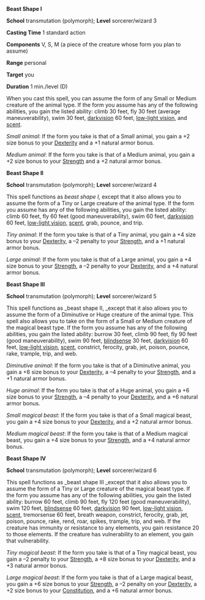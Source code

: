  **Beast Shape I**

**School** transmutation (polymorph); **Level** sorcerer/wizard 3

**Casting Time** 1 standard action

**Components** V, S, M (a piece of the creature whose form you plan to assume)

**Range** personal

**Target** you

**Duration** 1 min./level (D)

When you cast this spell, you can assume the form of any Small or Medium creature of the animal type. If the form you assume has any of the following abilities, you gain the listed ability: climb 30 feet, fly 30 feet (average maneuverability), swim 30 feet, [darkvision](../glossary#_darkvision) 60 feet, [low-light vision](../glossary#_low-light-vision), and [scent](../glossary#_scent).

_Small animal_: If the form you take is that of a Small animal, you gain a +2 size bonus to your [Dexterity](../gettingStarted#_dexterity) and a +1 natural armor bonus.

_Medium animal_: If the form you take is that of a Medium animal, you gain a +2 size bonus to your [Strength](../gettingStarted#_strength) and a +2 natural armor bonus.

**Beast Shape II**

**School** transmutation (polymorph); **Level** sorcerer/wizard 4

This spell functions as _beast shape I,_ except that it also allows you to assume the form of a Tiny or Large creature of the animal type. If the form you assume has any of the following abilities, you gain the listed ability: climb 60 feet, fly 60 feet (good maneuverability), swim 60 feet, [darkvision](../glossary#_darkvision) 60 feet, [low-light vision](../glossary#_low-light-vision), [scent](../glossary#_scent), grab, pounce, and trip.

_Tiny animal_: If the form you take is that of a Tiny animal, you gain a +4 size bonus to your [Dexterity](../gettingStarted#_dexterity), a –2 penalty to your [Strength](../gettingStarted#_strength), and a +1 natural armor bonus.

_Large animal_: If the form you take is that of a Large animal, you gain a +4 size bonus to your [Strength](../gettingStarted#_strength), a –2 penalty to your [Dexterity](../gettingStarted#_dexterity), and a +4 natural armor bonus.

**Beast Shape III**

**School** transmutation (polymorph); **Level** sorcerer/wizard 5

This spell functions as _beast shape II, _except that it also allows you to assume the form of a Diminutive or Huge creature of the animal type. This spell also allows you to take on the form of a Small or Medium creature of the magical beast type. If the form you assume has any of the following abilities, you gain the listed ability: burrow 30 feet, climb 90 feet, fly 90 feet (good maneuverability), swim 90 feet, [blindsense](../glossary#_blindsight-and-blindsense) 30 feet, [darkvision](../glossary#_darkvision) 60 feet, [low-light vision](../glossary#_low-light-vision), [scent](../glossary#_scent), constrict, ferocity, grab, jet, poison, pounce, rake, trample, trip, and web.

_Diminutive animal_: If the form you take is that of a Diminutive animal, you gain a +6 size bonus to your [Dexterity](../gettingStarted#_dexterity), a –4 penalty to your [Strength](../gettingStarted#_strength), and a +1 natural armor bonus.

_Huge animal_: If the form you take is that of a Huge animal, you gain a +6 size bonus to your [Strength](../gettingStarted#_strength), a –4 penalty to your [Dexterity](../gettingStarted#_dexterity), and a +6 natural armor bonus.

_Small magical beast_: If the form you take is that of a Small magical beast, you gain a +4 size bonus to your [Dexterity](../gettingStarted#_dexterity), and a +2 natural armor bonus.

_Medium magical beast_: If the form you take is that of a Medium magical beast, you gain a +4 size bonus to your [Strength](../gettingStarted#_strength), and a +4 natural armor bonus.

**Beast Shape IV**

**School** transmutation (polymorph); **Level** sorcerer/wizard 6

This spell functions as _beast shape III _except that it also allows you to assume the form of a Tiny or Large creature of the magical beast type. If the form you assume has any of the following abilities, you gain the listed ability: burrow 60 feet, climb 90 feet, fly 120 feet (good maneuverability), swim 120 feet, [blindsense](../glossary#_blindsight-and-blindsense) 60 feet, [darkvision](../glossary#_darkvision) 90 feet, [low-light vision](../glossary#_low-light-vision), [scent](../glossary#_scent), tremorsense 60 feet, breath weapon, constrict, ferocity, grab, jet, poison, pounce, rake, rend, roar, spikes, trample, trip, and web. If the creature has immunity or resistance to any elements, you gain resistance 20 to those elements. If the creature has vulnerability to an element, you gain that vulnerability.

_Tiny magical beast_: If the form you take is that of a Tiny magical beast, you gain a –2 penalty to your [Strength](../gettingStarted#_strength), a +8 size bonus to your [Dexterity](../gettingStarted#_dexterity), and a +3 natural armor bonus.

_Large magical beast_: If the form you take is that of a Large magical beast, you gain a +6 size bonus to your [Strength](../gettingStarted#_strength), a –2 penalty on your [Dexterity](../gettingStarted#_dexterity), a +2 size bonus to your [Constitution](../gettingStarted#_constitution), and a +6 natural armor bonus.

